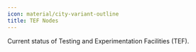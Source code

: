 ```yaml
---
icon: material/city-variant-outline
title: TEF Nodes
---
```


Current status of Testing and Experimentation Facilities (TEF).

